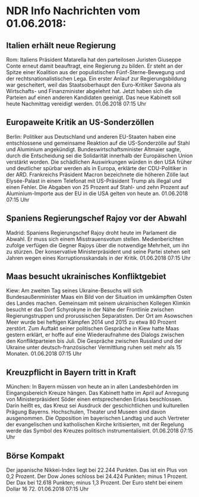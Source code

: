 # NDR Info Nachrichten vom 01.06.2018:


## Italien erhält neue Regierung
Rom:	Italiens Präsident Matarella hat den parteilosen Juristen Giuseppe Conte erneut damit beauftragt, eine Regierung zu bilden. Er steht an der Spitze einer Koalition aus der populistischen Fünf-Sterne-Bewegung und der rechtsnationalistischen Lega. Ein erster Anlauf zur Regierungsbildung war gescheitert, weil das Staatsoberhaupt den Euro-Kritiker Savona als Wirtschafts- und Finanzminister abgelehnt hat. Jetzt haben sich die Parteien auf einen anderen Kandidaten geeinigt. Das neue Kabinett soll heute Nachmittag vereidigt werden. 01.06.2018 07:15 Uhr 

## Europaweite Kritik an US-Sonderzöllen
Berlin: Politiker aus Deutschland und anderen EU-Staaten haben eine entschlossene und gemeinsame Reaktion auf die US-Sonderzölle auf Stahl und Aluminium angekündigt. Bundeswirtschaftsminister Altmaier sagte, durch die Entscheidung sei die Solidarität innerhalb der Europäischen Union verstärkt worden. Die schädlichen Auswirkungen würden in den USA früher und deutlicher spürbar werden als in Europa, erklärte der CDU-Politiker in der ARD. Frankreichs Präsident Macron bezeichnete die höheren Zölle laut Elysée-Palast in einem Telefonat mit US-Präsident Trump als illegal und einen Fehler. Die Abgaben von 25 Prozent auf Stahl- und zehn Prozent auf Aluminium-Importe aus der EU in die USA gelten von heute an. 01.06.2018 07:15 Uhr 

## Spaniens Regierungschef Rajoy vor der Abwahl
Madrid: Spaniens Regierungschef Rajoy droht heute im Parlament die Abwahl. Er muss sich einem Misstrauensvotum stellen. Medienberichten zufolge verfügen die Gegner Rajoys über die notwendige Mehrheit, um ihn zu stürzen. Der konservative Ministerpräsident und seine Partei stehen seit Jahren wegen eines Korruptionsskandals in der Kritik. 01.06.2018 07:15 Uhr 

## Maas besucht ukrainisches Konfliktgebiet
Kiew: Am zweiten Tag seines Ukraine-Besuchs will sich Bundesaußenminister Maas ein Bild von der Situation im umkämpften Osten des Landes machen. Gemeinsam mit seinem ukrainischen Kollegen Klimkin besucht er das Dorf Schyrokyne in der Nähe der Frontlinie zwischen Regierungstruppen und prorussischen Separatisten. Der Ort am Asowschen Meer wurde bei heftigen Kämpfen 2014 und 2015 zu etwa 80 Prozent zerstört. Zum Auftakt seiner politischen Gespräche in Kiew hatte Maas gestern erklärt, er hoffe auf eine Wiederaufnahme des Dialogs zwischen den Konfliktparteien bis Juli. Die Gespräche zwischen Russland und der Ukraine unter deutsch-französischer Vermittlung ruhen seit mehr als 15 Monaten. 01.06.2018 07:15 Uhr 

## Kreuzpflicht in Bayern tritt in Kraft
München: In Bayern müssen von heute an in allen Landesbehörden im Eingangsbereich Kreuze hängen. Das Kabinett hatte im April auf Anregung von Ministerpräsident Söder einen entsprechenden Erlass beschlossen. Darin heißt es, das Kreuz sei Ausdruck der geschichtlichen und kulturellen Prägung Bayerns. Hochschulen, Theater und Museen sind davon ausgenommen. Die Opposition im bayerischen Landtag und auch Vertreter der evangelischen und katholischen Kirche kritisierten, mit der Regelung werde das Symbol des Kreuzes politisch instrumentalisiert. 01.06.2018 07:15 Uhr 

## Börse Kompakt
Der japanische Nikkei-Index liegt bei 22.244 Punkten. Das ist ein Plus von 0,2 Prozent. Der Dow Jones schloss bei 24.424 Punkten; minus 1 Prozent. Der Dax bei 12.618 Punkten; minus 1,3 Prozent. Der Euro steht bei einem Dollar 16 72. 01.06.2018 07:15 Uhr 
